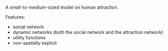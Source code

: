 A small-to-medium-sized model on human attraction.

Features:
 * social network
 * dynamic networks (both the social network and the attraction network)
 * utility functions
 * non-spatially explicit

